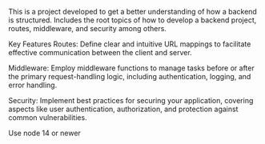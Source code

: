 This is a project developed to get a better understanding of how a backend is structured. 
Includes the root topics of how to develop a backend project, routes, middleware, and security among others. 

Key Features
Routes: Define clear and intuitive URL mappings to facilitate effective communication between the client and server.

Middleware: Employ middleware functions to manage tasks before or after the primary request-handling logic, including authentication, logging, and error handling.

Security: Implement best practices for securing your application, covering aspects like user authentication, authorization, and protection against common vulnerabilities.

Use node 14 or newer
